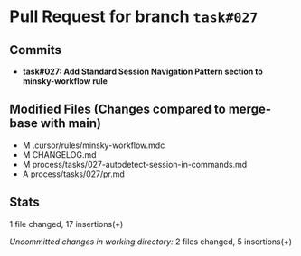 # Pull Request for branch `task#027`

## Commits
- **task#027: Add Standard Session Navigation Pattern section to minsky-workflow rule**

## Modified Files (Changes compared to merge-base with main)
- M	.cursor/rules/minsky-workflow.mdc
- M	CHANGELOG.md
- M	process/tasks/027-autodetect-session-in-commands.md
- A	process/tasks/027/pr.md

## Stats
 1 file changed, 17 insertions(+)

_Uncommitted changes in working directory:_
 2 files changed, 5 insertions(+)

